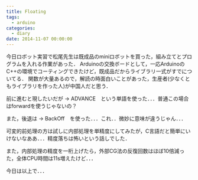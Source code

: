 ```yaml
---
title: Floating
tags:
  - arduino
categories:
  - diary
date: 2014-11-07 00:00:00
---
```


今日ロボット実習で松尾先生は既成品のminiロボットを買った，組み立てとプログラムを入れる作業があった．
Arduinoの交換ボードとして，一応ArduinoのC++の環境でコーティングできたけど，既成品だからライブラリ一式がすでについてる．
関数が大量あるので，解読の時面白いことがあった，生産者(少なくともライブラリを作った人)が中国人だと思う．


前に進むと現したいだが -> ADVANCE　という単語を使った．．．普通この場合はforwardを使うじゃないの？

また，後退は -> BackOff　を使った．．．これ．．微妙に意味が違うじゃん．．．


可変的前処理の方は試しに内部処理を単精度にしてみたが，C言語だと簡単にいけないなああ．．．精度落ちは怖いという話しでした．

また，内部処理の精度を一桁上げたら，外部CG法の反復回数はほぼ10倍減った，全体CPU時間は11s増えたけど．．．

今日は以上で．．．
